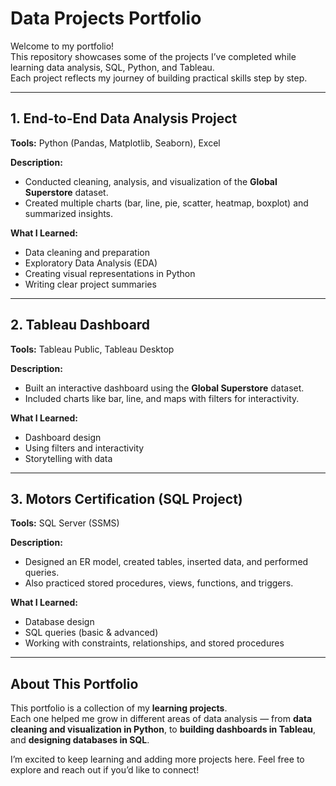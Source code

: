 # Data Projects Portfolio

Welcome to my portfolio!  
This repository showcases some of the projects I’ve completed while learning data analysis, SQL, Python, and Tableau.  
Each project reflects my journey of building practical skills step by step.  

---

## 1. End-to-End Data Analysis Project  
**Tools:** Python (Pandas, Matplotlib, Seaborn), Excel  

**Description:**  
- Conducted cleaning, analysis, and visualization of the **Global Superstore** dataset.  
- Created multiple charts (bar, line, pie, scatter, heatmap, boxplot) and summarized insights.  

**What I Learned:**  
- Data cleaning and preparation  
- Exploratory Data Analysis (EDA)  
- Creating visual representations in Python  
- Writing clear project summaries  

---

## 2. Tableau Dashboard  
**Tools:** Tableau Public, Tableau Desktop  

**Description:**  
- Built an interactive dashboard using the **Global Superstore** dataset.  
- Included charts like bar, line, and maps with filters for interactivity.  

**What I Learned:**  
- Dashboard design  
- Using filters and interactivity  
- Storytelling with data  

---

## 3. Motors Certification (SQL Project)  
**Tools:** SQL Server (SSMS)  

**Description:**  
- Designed an ER model, created tables, inserted data, and performed queries.  
- Also practiced stored procedures, views, functions, and triggers.  

**What I Learned:**  
- Database design  
- SQL queries (basic & advanced)  
- Working with constraints, relationships, and stored procedures  

---

## About This Portfolio  
This portfolio is a collection of my **learning projects**.  
Each one helped me grow in different areas of data analysis — from **data cleaning and visualization in Python**, to **building dashboards in Tableau**, and **designing databases in SQL**.  

I’m excited to keep learning and adding more projects here. Feel free to explore and reach out if you’d like to connect!  
